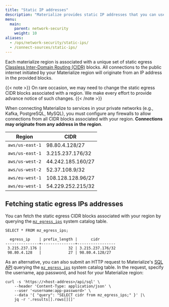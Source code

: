 ```yaml
---
title: "Static IP addresses"
description: "Materialize provides static IP addresses that you can use to configure egress policies in your virtual networks that target outbound traffic to Materialize."
menu:
  main:
    parent: network-security
    weight: 10
aliases:
  - /ops/network-security/static-ips/
  - /connect-sources/static-ips/
---
```


Each materialize region is associated with a unique set of static egress
[Classless Inter-Domain Routing (CIDR)](https://aws.amazon.com/what-is/cidr/)
blocks. All connections to the public internet initiated by your Materialize
region will originate from an IP address in the provided blocks.

{{< note >}}
On rare occasion, we may need to change the static egress CIDR blocks associated
with a region. We make every effort to provide advance notice of such changes.
{{< /note >}}

When connecting Materialize to services in your private networks (e.g., Kafka,
PostgreSQL, MySQL), you must configure any firewalls to allow connections from
all CIDR blocks associated with your region. **Connections may originate from
any address in the region**.

Region          | CIDR
----------------|------------
`aws/us-east-1` | 98.80.4.128/27
`aws/us-east-1` | 3.215.237.176/32
`aws/us-west-2` | 44.242.185.160/27
`aws/us-west-2` | 52.37.108.9/32
`aws/eu-west-1` | 108.128.128.96/27
`aws/eu-west-1` | 54.229.252.215/32


## Fetching static egress IPs addresses

You can fetch the static egress CIDR blocks associated with your region by
querying the [`mz_egress_ips`](/sql/system-catalog/mz_catalog/#mz_egress_ips)
system catalog table.

```mzsql
SELECT * FROM mz_egress_ips;
```

```nofmt
  egress_ip    | prefix_length |      cidr
---------------+---------------+-----------------
 3.215.237.176 |            32 | 3.215.237.176/32
 98.80.4.128   |            27 | 98.80.4.128/27
```

As an alternative, you can also submit an HTTP request to Materialize's
[SQL API](/integrations/http-api/) querying the [`mz_egress_ips`](/sql/system-catalog/mz_catalog/#mz_egress_ips)
system catalog table. In the request, specify the username, app password, and
host for your Materialize region:

```
curl -s 'https://<host-address>/api/sql' \
    --header 'Content-Type: application/json' \
    --user '<username:app-password>' \
    --data '{ "query": "SELECT cidr from mz_egress_ips;" }' |\
    jq -r '.results[].rows[][]'
```
